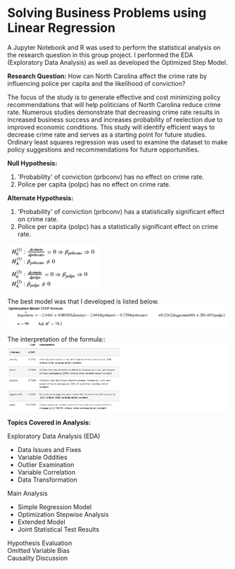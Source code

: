 # Solving Business Problems using Linear Regression

A Jupyter Notebook and R was used to perform the statistical analysis on the research question in this group project. I performed the EDA (Exploratory Data Analysis) as well as developed the Optimized Step Model.  
    
**Research Question:** How can North Carolina affect the crime rate by influencing police per capita and the likelihood of
conviction?  
  
The focus of the study is to generate effective and cost minimizing policy recommendations that will help politicians of North
Carolina reduce crime rate. Numerous studies demonstrate that decreasing crime rate results in increased business success
and increases probability of reelection due to improved economic conditions. This study will identify efficient ways to decrease
crime rate and serves as a starting point for future studies. Ordinary least squares regression was used to examine the
dataset to make policy suggestions and recommendations for future opportunities.  
  
**Null Hypothesis:**  
1) 'Probability' of conviction (prbconv) has no effect on crime rate.  
2) Police per capita (polpc) has no effect on crime rate.  
  
**Alternate Hypothesis:**  
1) 'Probability' of conviction (prbconv) has a statistically significant effect on crime rate.  
2) Police per capita (polpc) has a statistically significant effect on crime rate.  
  
<img src="https://github.com/CraigGo/Portfolio/blob/master/Linear%20Regression/Hypothesis.PNG">
  
The best model was that I developed is listed below.
<img src="https://github.com/CraigGo/Portfolio/blob/master/Linear%20Regression/Optimized_Model.PNG">

The interpretation of the formula::
<img src="https://github.com/CraigGo/Portfolio/blob/master/Linear%20Regression/Step_model_Coef.png">


**Topics Covered in Analysis:**  
  
Exploratory Data Analysis (EDA)  
- Data Issues and Fixes  
- Variable Oddities  
- Outlier Examination  
- Variable Correlation  
- Data Transformation  

Main Analysis  
- Simple Regression Model  
- Optimization Stepwise Analysis  
- Extended Model  
- Joint Statistical Test Results  

Hypothesis Evaluation  
Omitted Variable Bias  
Causality Discussion  
